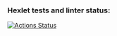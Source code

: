 ### Hexlet tests and linter status:
[![Actions Status](https://github.com/Hohlyandiya/frontend-project-44/workflows/hexlet-check/badge.svg)](https://github.com/Hohlyandiya/frontend-project-44/actions)